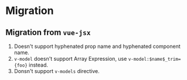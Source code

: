 # Migration

## Migration from `vue-jsx`

1. Doesn't support hyphenated prop name and hyphenated component name.
2. `v-model` doesn't support Array Expression, use `v-model:$name$_trim={foo}` instead.
3. Donsn't support `v-models` directive.